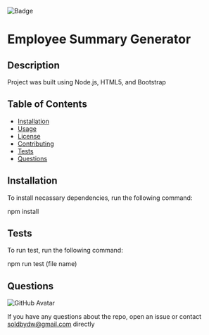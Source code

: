 
![Badge](https://img.shields.io/badge/license-MIT-brightgreen.svg)

# Employee Summary Generator
                          
## Description
                          
Project was built using Node.js, HTML5, and Bootstrap
                          
## Table of Contents
                           
* [Installation](#installation)
* [Usage](#usage)
* [License](#license)
* [Contributing](#contributing)
* [Tests](#tests)
* [Questions](#questions)
                          
## Installation
                          
To install necassary dependencies, run the following command:
                          
 npm install 
                          
                          
## Tests 
                          
To run test, run the following command:
                          
npm run test (file name)
                          
## Questions
                          
![GitHub Avatar](https://avatars0.githubusercontent.com/u/58758770?v=4)
            
If you have any questions about the repo, open an issue or contact soldbydw@gmail.com directly
            
